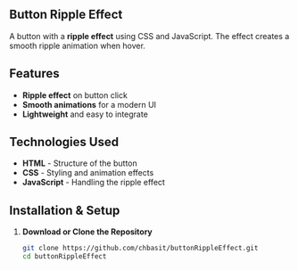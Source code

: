 ## Button Ripple Effect  

A button with a **ripple effect** using CSS and JavaScript. The effect creates a smooth ripple animation when hover.  

## Features  
-  **Ripple effect** on button click  
-  **Smooth animations** for a modern UI  
-  **Lightweight** and easy to integrate  

## Technologies Used  
- **HTML** - Structure of the button  
- **CSS** - Styling and animation effects  
- **JavaScript** - Handling the ripple effect  

## Installation & Setup  
1. **Download or Clone the Repository**  
   ```sh
   git clone https://github.com/chbasit/buttonRippleEffect.git
   cd buttonRippleEffect
